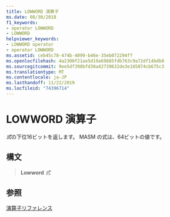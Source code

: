 ```yaml
---
title: LOWWORD 演算子
ms.date: 08/30/2018
f1_keywords:
- operator LOWWORD
- LOWWORD
helpviewer_keywords:
- LOWWORD operator
- operator LOWWORD
ms.assetid: ceb45c78-474b-4099-b46e-35eb072294ff
ms.openlocfilehash: 4a2300f21ae5d19a69885fdb763c9a72df14bdb8
ms.sourcegitcommit: 9ee5df398bfd30a42739632de3e165874cb675c3
ms.translationtype: MT
ms.contentlocale: ja-JP
ms.lasthandoff: 11/22/2019
ms.locfileid: "74396714"
---
```

# <a name="operator-lowword"></a>LOWWORD 演算子

*式*の下位16ビットを返します。 MASM の式は、64ビットの値です。

## <a name="syntax"></a>構文

> **Lowword** *式*

## <a name="see-also"></a>参照

[演算子リファレンス](operators-reference.md)
